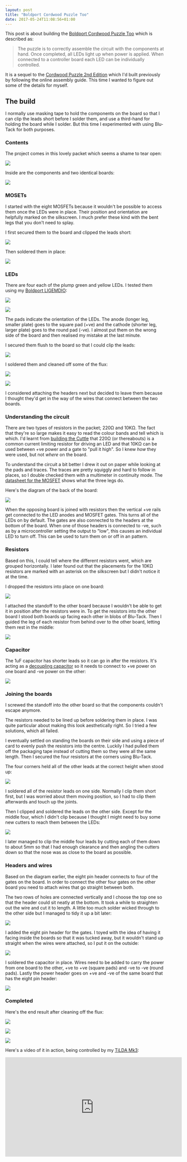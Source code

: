 ```yaml
---
layout: post
title: "Boldport Cordwood Puzzle Too"
date: 2017-05-24T11:08:56+01:00
---
```


This post is about building the [Boldport Cordwood Puzzle Too][cp-too] which
is described as:

[cp-too]: https://www.boldport.com/products/cordwood-puzzle-too/

> The puzzle is to correctly assemble the circuit with the components at
> hand. Once completed, all LEDs light up when power is applied. When
> connected to a controller board each LED can be individually controlled.

It is a sequel to the [Cordwood Puzzle 2nd Edition][cp-2e] which I'd built
previously by following the online assembly guide. This time I wanted to
figure out some of the details for myself.

[cp-2e]: https://www.boldport.com/products/cordwood-puzzle-second-edition/

## The build

I normally use masking tape to hold the components on the board so that I
can clip the leads short before I solder them, and use a third-hand for
holding the board while I solder. But this time I experimented with using
Blu-Tack for both purposes.

### Contents

The project comes in this lovely packet which seems a shame to tear open:

![](/images/cptoo-packet.jpg)

Inside are the components and two identical boards:

![](/images/cptoo-contents.jpg)

### MOSETs

I started with the eight MOSFETs because it wouldn't be possible to access
them once the LEDs were in place. Their position and orientation are
helpfully marked on the silkscreen. I much prefer these kind with the bent
legs that you don't need to splay.

I first secured them to the board and clipped the leads short:

![](/images/cptoo-fets_leads.jpg)

Then soldered them in place:

![](/images/cptoo-fets_soldered.jpg)

### LEDs

There are four each of the plump green and yellow LEDs. I tested them using
my [Boldport LIGEMDIO][ligemdio]:

[ligemdio]: https://www.boldport.com/products/ligemdio/

![](/images/cptoo-leds_green.jpg)

![](/images/cptoo-leds_yellow.jpg)

The pads indicate the orientation of the LEDs. The anode (longer leg,
smaller plate) goes to the square pad (+ve) and the cathode (shorter leg,
larger plate) goes to the round pad (-ve). I almost put them on the wrong
side of the board and then realised my mistake at the last minute.

I secured them flush to the board so that I could clip the leads:

![](/images/cptoo-leds_leads.jpg)

I soldered them and cleaned off some of the flux:

![](/images/cptoo-leds_soldered_front.jpg)

![](/images/cptoo-leds_soldered_back.jpg)

I considered attaching the headers next but decided to leave them because I
thought they'd get in the way of the wires that connect between the two
boards.

### Understanding the circuit

There are two types of resistors in the packet; 220Ω and 10KΩ. The fact that
they're so large makes it easy to read the colour bands and tell which is
which. I'd learnt from [building the Cuttle][cuttle] that 220Ω (or
thereabouts) is a common current limiting resistor for driving an LED and
that 10KΩ can be used between +ve power and a gate to "pull it high". So I
knew *how* they were used, but not *where* on the board.

[cuttle]: XXX

To understand the circuit a bit better I drew it out on paper while looking
at the pads and traces. The traces are pretty squiggly and hard to follow in
places, so I double checked them with a multimeter in continuity mode. The
[datasheet for the MOSFET][2N7000] shows what the three legs do.

[2N7000]: https://www.onsemi.com/pub/Collateral/2N7000-D.PDF

Here's the diagram of the back of the board:

![](/images/cptoo-diagram.jpg)

When the opposing board is joined with resistors then the vertical +ve rails
get connected to the LED anodes and MOSFET gates. This turns all of the LEDs
on by default. The gates are also connected to the headers at the bottom of
the board. When one of those headers is connected to -ve, such as by a
microcontroller setting the output to "low", this causes an individual LED
to turn off. This can be used to turn them on or off in an pattern.

### Resistors

Based on this, I could tell where the different resistors went, which are
grouped horizontally. I later found out that the placements for the 10KΩ
resistors are marked with an asterisk on the silkscreen but I didn't notice
it at the time.

I dropped the resistors into place on one board:

![](/images/cptoo-resistors_standing.jpg)

I attached the standoff to the other board because I wouldn't be able to
get it in position after the resistors were in. To get the resistors into
the other board I stood both boards up facing each other in blobs of
Blu-Tack. Then I guided the leg of each resistor from behind over to the
other board, letting them rest in the middle:

![](/images/cptoo-resistors_threading.jpg)

### Capacitor

The 1uF capacitor has shorter leads so it can go in after the resistors.
It's acting as a [decoupling capacitor][] so it needs to connect to +ve
power on one board and -ve power on the other:

[decoupling capacitor]: https://learn.sparkfun.com/tutorials/capacitors/application-examples#decoupling

![](/images/cptoo-capacitor.jpg)

### Joining the boards

I screwed the standoff into the other board so that the components couldn't
escape anymore.

The resistors needed to be lined up before soldering them in place. I was
quite particular about making this look aesthetically right. So I tried a
few solutions, which all failed.

I eventually settled on standing the boards on their side and using a piece
of card to evenly push the resistors into the centre. Luckily I had pulled
them off the packaging tape instead of cutting them so they were all the
same length. Then I secured the four resistors at the corners using
Blu-Tack.

The four corners held all of the other leads at the correct height when
stood up:

![](/images/cptoo-resistors_secured.jpg)

I soldered all of the resistor leads on one side. Normally I clip them short
first, but I was worried about them moving position, so I had to clip them
afterwards and touch up the joints.

Then I clipped and soldered the leads on the other side. Except for the
middle four, which I didn't clip because I thought I might need to buy some
new cutters to reach them between the LEDs:

![](/images/cptoo-resistors_half_soldered.jpg)

I later managed to clip the middle four leads by cutting each of them down
to about 5mm so that I had enough clearance and then angling the cutters
down so that the nose was as close to the board as possible.

### Headers and wires

Based on the diagram earlier, the eight pin header connects to four of the
gates on the board. In order to connect the other four gates on the other
board you need to attach wires that go straight between both.

The two rows of holes are connected vertically and I choose the top one so
that the header could sit neatly at the bottom. It took a while to
straighten out the wire and cut it to length. A little too much solder
wicked through to the other side but I managed to tidy it up a bit later:

![](/images/cptoo-wires_bottom.jpg)

I added the eight pin header for the gates. I toyed with the idea of having
it facing inside the boards so that it was tucked away, but it wouldn't
stand up straight when the wires were attached, so I put it on the outside:

![](/images/cptoo-bottom.jpg)

I soldered the capacitor in place. Wires need to be added to carry the power
from one board to the other, +ve to +ve (square pads) and -ve to -ve (round
pads). Lastly the power header goes on +ve and -ve of the same board that
has the eight pin header:

![](/images/cptoo-top.jpg)

### Completed

Here's the end result after cleaning off the flux:

![](/images/cptoo-front.jpg)

![](/images/cptoo-side.jpg)

![](/images/cptoo-back.jpg)

Here's a video of it in action, being controlled by my [TiLDA Mk3][]:

[TiLDA Mk3]: https://badge.emfcamp.org/wiki/TiLDA_MK3

<iframe width="560" height="315" src="https://www.youtube.com/embed/5J-X4sWXbGg?&vq=hd1080" frameborder="0" allowfullscreen></iframe>
